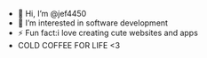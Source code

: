 - 👋 Hi, I’m @jef4450
- 👀 I’m interested in software development
- ⚡ Fun fact:i love creating cute websites and apps
- COLD COFFEE FOR LIFE <3
